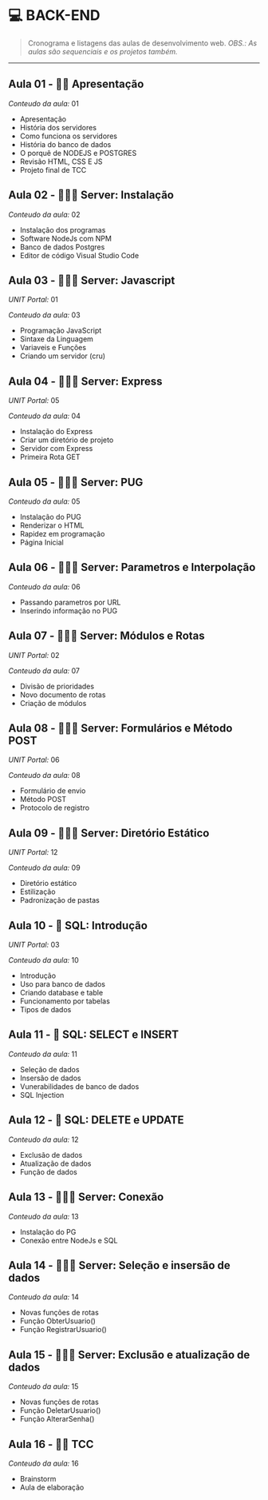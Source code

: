 # 💻 BACK-END

> Cronograma e listagens das aulas de desenvolvimento web. _OBS.: As aulas são sequenciais e os projetos também._

---

## Aula 01 - 🖐🏽 Apresentação

_Conteudo da aula:_ 01

- Apresentação
- História dos servidores
- Como funciona os servidores
- História do banco de dados
- O porquê de NODEJS e POSTGRES
- Revisão HTML, CSS E JS
- Projeto final de TCC

## Aula 02 - 🧙🏼‍♂️ Server: Instalação

_Conteudo da aula:_ 02

- Instalação dos programas
- Software NodeJs com NPM
- Banco de dados Postgres
- Editor de código Visual Studio Code

## Aula 03 - 🧙🏼‍♂️ Server: Javascript

_UNIT Portal:_ 01

_Conteudo da aula:_ 03

- Programação JavaScript
- Sintaxe da Linguagem
- Variaveis e Funções
- Criando um servidor (cru)

## Aula 04 - 🧙🏼‍♂️ Server: Express

_UNIT Portal:_ 05

_Conteudo da aula:_ 04

- Instalação do Express
- Criar um diretório de projeto
- Servidor com Express
- Primeira Rota GET

## Aula 05 - 🧙🏼‍♂️ Server: PUG

_Conteudo da aula:_ 05

- Instalação do PUG
- Renderizar o HTML
- Rapidez em programação
- Página Inicial

## Aula 06 - 🧙🏼‍♂️ Server: Parametros e Interpolação

_Conteudo da aula:_ 06

- Passando parametros por URL
- Inserindo informação no PUG

## Aula 07 - 🧙🏼‍♂️ Server: Módulos e Rotas

_UNIT Portal:_ 02

_Conteudo da aula:_ 07

- Divisão de prioridades
- Novo documento de rotas
- Criação de módulos

## Aula 08 - 🧙🏼‍♂️ Server: Formulários e Método POST

_UNIT Portal:_ 06

_Conteudo da aula:_ 08

- Formulário de envio
- Método POST
- Protocolo de registro

## Aula 09 - 🧙🏼‍♂️ Server: Diretório Estático

_UNIT Portal:_ 12

_Conteudo da aula:_ 09

- Diretório estático
- Estilização
- Padronização de pastas

## Aula 10 - 📁 SQL: Introdução

_UNIT Portal:_ 03

_Conteudo da aula:_ 10

- Introdução
- Uso para banco de dados
- Criando database e table
- Funcionamento por tabelas
- Tipos de dados

## Aula 11 - 📁 SQL: SELECT e INSERT

_Conteudo da aula:_ 11

- Seleção de dados
- Insersão de dados
- Vunerabilidades de banco de dados
- SQL Injection

## Aula 12 - 📁 SQL: DELETE e UPDATE

_Conteudo da aula:_ 12

- Exclusão de dados
- Atualização de dados
- Função de dados

## Aula 13 - 🧙🏼‍♂️ Server: Conexão

_Conteudo da aula:_ 13

- Instalação do PG
- Conexão entre NodeJs e SQL

## Aula 14 - 🧙🏼‍♂️ Server: Seleção e insersão de dados

_Conteudo da aula:_ 14

- Novas funções de rotas
- Função ObterUsuario()
- Função RegistrarUsuario()

## Aula 15 - 🧙🏼‍♂️ Server: Exclusão e atualização de dados

_Conteudo da aula:_ 15

- Novas funções de rotas
- Função DeletarUsuario()
- Função AlterarSenha()

## Aula 16 - 🖐🏽 TCC

_Conteudo da aula:_ 16

- Brainstorm
- Aula de elaboração
